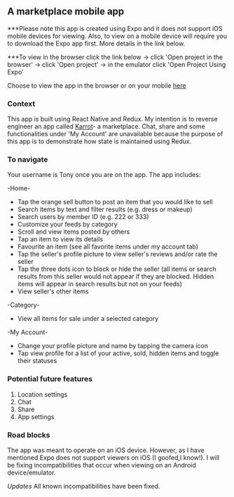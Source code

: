 ## A marketplace mobile app

\*\*\*Please note this app is created using Expo and it does not support iOS mobile devices for viewing. Also, to view on a mobile device will require you to download the Expo app first. More details in the link below.

\*\*\*To view in the browser click the link below -> click 'Open project in the browser' -> click 'Open project' -> in the emulator click 'Open Project Using Expo'

Choose to view the app in the browser or on your mobile [here](https://expo.io/@peanutz/projects/eMarketplace)

### Context

This app is built using React Native and Redux. My intention is to reverse engineer an app called [Karrot](https://uk.karrotmarket.com/)- a marketplace. Chat, share and some functionalities under 'My Account' are unavailable because the purpose of this app is to demonstrate how state is maintained using Redux.

### To navigate

Your username is Tony once you are on the app. The app includes:

-Home-

- Tap the orange sell button to post an item that you would like to sell
- Search items by text and filter results (e.g. dress or makeup)
- Search users by member ID (e.g. 222 or 333)
- Customize your feeds by category
- Scroll and view items posted by others
- Tap an item to view its details
- Favourite an item (see all favorite items under my account tab)
- Tap the seller's profile picture to view seller's reviews and/or rate the seller
- Tap the three dots icon to block or hide the seller (all items or search results from this seller would not appear if they are blocked. Hidden items will appear in search results but not on your feeds)
- View seller's other items

-Category-

- View all items for sale under a selected category

-My Account-

- Change your profile picture and name by tapping the camera icon
- Tap view profile for a list of your active, sold, hidden items and toggle their statuses

### Potential future features

1. Location settings
2. Chat
3. Share
4. App settings

### Road blocks

The app was meant to operate on an iOS device. However, as I have mentioned Expo does not support viewers on iOS (I goofed,I know!). I will be fixing incompatibilities that occur when viewing on an Android device/emulator.

_Updates_
All known incompatibilities have been fixed.
